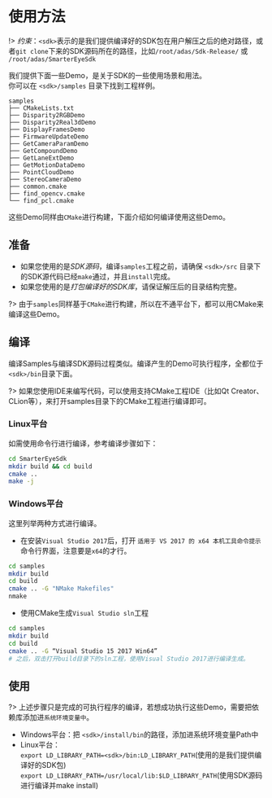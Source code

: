 # 使用方法

!> *约束*：`<sdk>`表示的是我们提供编译好的SDK包在用户解压之后的绝对路径，或者`git clone`下来的SDK源码所在的路径，比如`/root/adas/Sdk-Release/` 或` /root/adas/SmarterEyeSdk`

我们提供下面一些Demo，是关于SDK的一些使用场景和用法。  
你可以在 `<sdk>/samples` 目录下找到工程样例。

```
samples
├── CMakeLists.txt
├── Disparity2RGBDemo
├── Disparity2Real3dDemo
├── DisplayFramesDemo
├── FirmwareUpdateDemo
├── GetCameraParamDemo
├── GetCompoundDemo
├── GetLaneExtDemo
├── GetMotionDataDemo
├── PointCloudDemo
├── StereoCameraDemo
├── common.cmake
├── find_opencv.cmake
└── find_pcl.cmake
```

这些Demo同样由`CMake`进行构建，下面介绍如何编译使用这些Demo。

## 准备

* 如果您使用的是*SDK源码*，编译`samples`工程之前，请确保 `<sdk>/src` 目录下的SDK源代码已经`make`通过，并且`install`完成。
* 如果您使用的是*打包编译好的SDK库*，请保证解压后的目录结构完整。

?> 由于`samples`同样基于`CMake`进行构建，所以在不通平台下，都可以用CMake来编译这些Demo。

## 编译

编译Samples与编译SDK源码过程类似。编译产生的Demo可执行程序，全都位于`<sdk>/bin`目录下面。

?> 如果您使用IDE来编写代码，可以使用支持CMake工程IDE（比如Qt Creator、CLion等），来打开samples目录下的CMake工程进行编译即可。  

### Linux平台

如需使用命令行进行编译，参考编译步骤如下：

```bash
cd SmarterEyeSdk
mkdir build && cd build
cmake ..
make -j
```

### Windows平台

这里列举两种方式进行编译。

* 在安装`Visual Studio 2017`后，打开 `适用于 VS 2017 的 x64 本机工具命令提示` 命令行界面，注意要是`x64`的才行。

```bash
cd samples
mkdir build
cd build
cmake .. -G "NMake Makefiles"
nmake
```

* 使用CMake生成`Visual Studio sln`工程

```bash
cd samples
mkdir build
cd build
cmake .. -G “Visual Studio 15 2017 Win64”
# 之后，双击打开build目录下的sln工程，使用Visual Studio 2017进行编译生成。
```

## 使用

?> 上述步骤只是完成的可执行程序的编译，若想成功执行这些Demo，需要把依赖库添加进`系统环境变量中`。

* Windows平台：把 `<sdk>/install/bin`的路径，添加进系统环境变量Path中
* Linux平台：  
`export LD_LIBRARY_PATH=<sdk>/bin:LD_LIBRARY_PATH`(使用的是我们提供编译好的SDK包)  
`export LD_LIBRARY_PATH=/usr/local/lib:$LD_LIBRARY_PATH`(使用SDK源码进行编译并make install)
